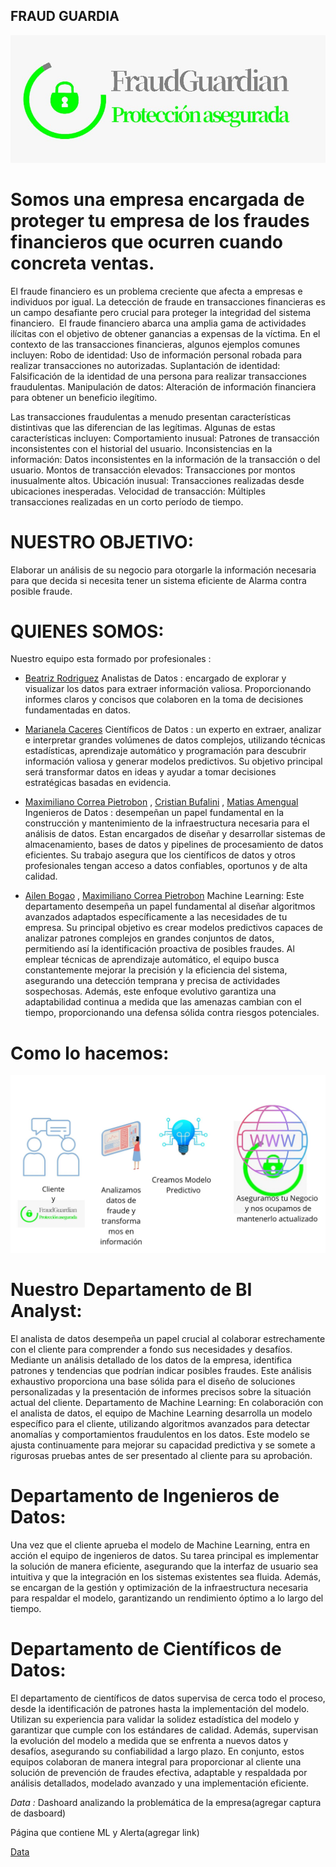 ## FRAUD GUARDIA

![logo](https://github.com/No-Country/c16-99-m-data-bi/blob/main/logoverde.jpeg) 

# Somos una empresa encargada de proteger tu empresa de los fraudes financieros que ocurren cuando concreta ventas.

El fraude financiero es un problema creciente que afecta a empresas e individuos por igual. La detección de fraude en transacciones financieras es un campo desafiante pero crucial para proteger la integridad del sistema financiero. 
El fraude financiero abarca una amplia gama de actividades ilícitas con el objetivo de obtener ganancias a expensas de la víctima. En el contexto de las transacciones financieras, algunos ejemplos comunes incluyen: Robo de identidad: Uso de información personal robada para realizar transacciones no autorizadas. Suplantación de identidad: Falsificación de la identidad de una persona para realizar transacciones fraudulentas. Manipulación de datos: Alteración de información financiera para obtener un beneficio ilegítimo.

Las transacciones fraudulentas a menudo presentan características distintivas que las diferencian de las legítimas. Algunas de estas características incluyen: Comportamiento inusual: Patrones de transacción inconsistentes con el historial del usuario. Inconsistencias en la información: Datos inconsistentes en la información de la transacción o del usuario. Montos de transacción elevados: Transacciones por montos inusualmente altos. Ubicación inusual: Transacciones realizadas desde ubicaciones inesperadas. Velocidad de transacción: Múltiples transacciones realizadas en un corto período de tiempo.

# NUESTRO OBJETIVO:
Elaborar un análisis de su negocio para otorgarle la información necesaria para que decida si necesita tener un sistema eficiente de Alarma contra posible fraude.

# QUIENES SOMOS:

Nuestro equipo esta formado por profesionales :


- [Beatriz Rodriguez](https://www.linkedin.com/in/bearodriguez/#:~:text=www.linkedin.com/in/bearodriguez) Analistas de Datos :
encargado de explorar y visualizar los datos para extraer información valiosa. Proporcionando informes claros y concisos que colaboren en la toma de decisiones fundamentadas en datos.

- [Marianela Caceres](https://www.linkedin.com/in/marianelacaceres) Científicos de Datos : 
un experto en extraer, analizar e interpretar grandes volúmenes de datos complejos, utilizando técnicas estadísticas, aprendizaje automático y programación para descubrir información valiosa y generar modelos predictivos. Su objetivo principal será transformar datos en ideas y ayudar a tomar decisiones estratégicas basadas en evidencia.

- [Maximiliano Correa Pietrobon](https://www.linkedin.com/in/maximiliano-correa-pietrob%C3%B3n-209369226/) , [Cristian Bufalini]() , [Matias Amengual]() Ingenieros de Datos :
desempeñan un papel fundamental en la construcción y mantenimiento de la infraestructura necesaria para el análisis de datos. Estan encargados de diseñar y desarrollar sistemas de almacenamiento, bases de datos y pipelines de procesamiento de datos eficientes. Su trabajo asegura que los científicos de datos y otros profesionales tengan acceso a datos confiables, oportunos y de alta calidad. 

- [Ailen Bogao](https://www.linkedin.com/in/ailen-violeta-bogao) , [Maximiliano Correa Pietrobon](https://www.linkedin.com/in/maximiliano-correa-pietrob%C3%B3n-209369226/)  Machine Learning: 
Este departamento desempeña un papel fundamental al diseñar algoritmos avanzados adaptados específicamente a las necesidades de tu empresa. Su principal objetivo es crear modelos predictivos capaces de analizar patrones complejos en grandes conjuntos de datos, permitiendo así la identificación proactiva de posibles fraudes. Al emplear técnicas de aprendizaje automático, el equipo busca constantemente mejorar la precisión y la eficiencia del sistema, asegurando una detección temprana y precisa de actividades sospechosas. Además, este enfoque evolutivo garantiza una adaptabilidad continua a medida que las amenazas cambian con el tiempo, proporcionando una defensa sólida contra riesgos potenciales.

# Como lo hacemos:

![hacemos](https://github.com/No-Country/c16-99-m-data-bi/blob/main/Cliente%20y%20Data%20BI.jpg) 



# Nuestro Departamento de BI Analyst:
El analista de datos desempeña un papel crucial al colaborar estrechamente con el cliente para comprender a fondo sus necesidades y desafíos. Mediante un análisis detallado de los datos de la empresa, identifica patrones y tendencias que podrían indicar posibles fraudes. Este análisis exhaustivo proporciona una base sólida para el diseño de soluciones personalizadas y la presentación de informes precisos sobre la situación actual del cliente.
Departamento de Machine Learning:
En colaboración con el analista de datos, el equipo de Machine Learning desarrolla un modelo específico para el cliente, utilizando algoritmos avanzados para detectar anomalías y comportamientos fraudulentos en los datos. Este modelo se ajusta continuamente para mejorar su capacidad predictiva y se somete a rigurosas pruebas antes de ser presentado al cliente para su aprobación.


# Departamento de Ingenieros de Datos:
Una vez que el cliente aprueba el modelo de Machine Learning, entra en acción el equipo de ingenieros de datos. Su tarea principal es implementar la solución de manera eficiente, asegurando que la interfaz de usuario sea intuitiva y que la integración en los sistemas existentes sea fluida. Además, se encargan de la gestión y optimización de la infraestructura necesaria para respaldar el modelo, garantizando un rendimiento óptimo a lo largo del tiempo.


# Departamento de Científicos de Datos:
El departamento de científicos de datos supervisa de cerca todo el proceso, desde la identificación de patrones hasta la implementación del modelo. Utilizan su experiencia para validar la solidez estadística del modelo y garantizar que cumple con los estándares de calidad. Además, supervisan la evolución del modelo a medida que se enfrenta a nuevos datos y desafíos, asegurando su confiabilidad a largo plazo.
En conjunto, estos equipos colaboran de manera integral para proporcionar al cliente una solución de prevención de fraudes efectiva, adaptable y respaldada por análisis detallados, modelado avanzado y una implementación eficiente.

_Data :_
Dashoard analizando la problemática de la empresa(agregar captura de dasboard)

Página que contiene ML y Alerta(agregar link)

[Data](https://www.kaggle.com/datasets/dhanushnarayananr/credit-card-fraud/discussion/335338)





